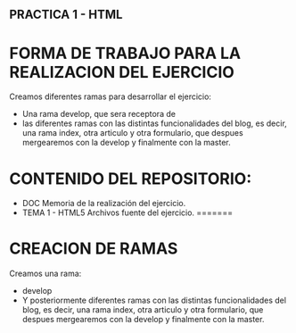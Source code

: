 ## PRACTICA 1 - HTML

# FORMA DE TRABAJO PARA LA REALIZACION DEL EJERCICIO

Creamos diferentes ramas para desarrollar el ejercicio:

- Una rama develop, que sera receptora de 
- las diferentes ramas con las distintas funcionalidades del blog, es decir, una rama index, otra articulo y otra formulario, que despues mergearemos con la develop y finalmente con la master.

# CONTENIDO DEL REPOSITORIO:

- DOC
	Memoria de la realización del ejercicio.
- TEMA 1 - HTML5
	Archivos fuente del ejercicio.
=======
# CREACION DE RAMAS

Creamos una rama:

- develop
- Y posteriormente diferentes ramas con las distintas funcionalidades del blog, es decir, una rama index, otra articulo y otra formulario, que despues mergearemos con la develop y finalmente con la master.

